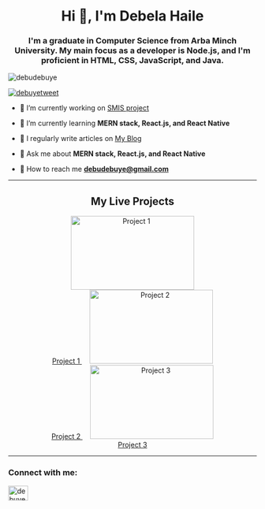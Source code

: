 

<h1 align="center">Hi 👋, I'm Debela Haile</h1>
<h3 align="center">I'm a graduate in Computer Science from Arba Minch University. My main focus as a developer is Node.js, and I'm proficient in HTML, CSS, JavaScript, and Java.</h3>

<p align="left"> <img src="https://komarev.com/ghpvc/?username=debudebuye&label=Profile%20views&color=0e75b6&style=flat" alt="debudebuye" /> </p>
<p align="left"> <a href="https://twitter.com/debuyetweet" target="_blank"><img src="https://img.shields.io/twitter/follow/debuyetweet?logo=twitter&style=for-the-badge" alt="debuyetweet" /></a> </p>

- 🔬 I’m currently working on [SMIS project](https://github.com/debudebuye/SMIS_Project.git)

- 🌱 I’m currently learning **MERN stack, React.js, and React Native**  

- 📝 I regularly write articles on [My Blog](https://debelahaileblog.blogspot.com/)

- 💬 Ask me about **MERN stack, React.js, and React Native**

- 📧 How to reach me **debudebuye@gmail.com**

---

<h2 align="center">My Live Projects</h2>

<p align="center">
  <a href="https://project1.com" target="_blank">
    <img src="https://via.placeholder.com/250" alt="Project 1" width="250" height="150" />
    <br>Project 1
  </a>
  &nbsp;&nbsp;&nbsp;
  <a href="https://project2.com" target="_blank">
    <img src="https://via.placeholder.com/250" alt="Project 2" width="250" height="150" />
    <br>Project 2
  </a>
  &nbsp;&nbsp;&nbsp;
  <a href="https://project3.com" target="_blank">
    <img src="https://via.placeholder.com/250" alt="Project 3" width="250" height="150" />
    <br>Project 3
  </a>
</p>

---

<h3 align="left">Connect with me:</h3>
<p align="left">
<a href="https://twitter.com/debuyetweet" target="_blank"><img align="center" src="https://raw.githubusercontent.com/rahuldkjain/github-profile-readme-generator/master/src/images/icons/Social/twitter.svg" alt="debuyetweet" height="30" width="40" /></a>
</p>
